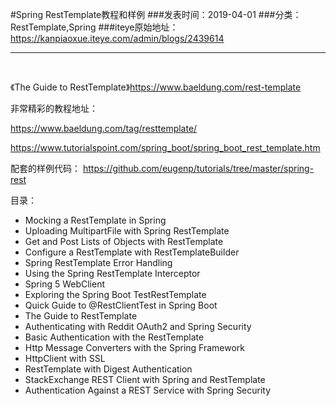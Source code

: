 #Spring RestTemplate教程和样例
###发表时间：2019-04-01
###分类：RestTemplate,Spring
###iteye原始地址：<a href="https://kanpiaoxue.iteye.com/admin/blogs/2439614" target="_blank">https://kanpiaoxue.iteye.com/admin/blogs/2439614</a>

---

<div class="iteye-blog-content-contain" style="font-size: 14px;"> 
 <p>&nbsp;</p> 
 <p>《The Guide to RestTemplate》<a href="https://www.baeldung.com/rest-template">https://www.baeldung.com/rest-template</a></p> 
 <p>非常精彩的教程地址：&nbsp;</p> 
 <p><a href="https://www.baeldung.com/tag/resttemplate/">https://www.baeldung.com/tag/resttemplate/</a></p> 
 <p><a href="https://www.tutorialspoint.com/spring_boot/spring_boot_rest_template.htm">https://www.tutorialspoint.com/spring_boot/spring_boot_rest_template.htm</a></p> 
 <p>配套的样例代码：&nbsp;<a href="https://github.com/eugenp/tutorials/tree/master/spring-rest">https://github.com/eugenp/tutorials/tree/master/spring-rest</a></p> 
 <p>目录：</p> 
 <ul> 
  <li>Mocking a RestTemplate in Spring</li> 
  <li>Uploading MultipartFile with Spring RestTemplate</li> 
  <li>Get and Post Lists of Objects with RestTemplate</li> 
  <li>Configure a RestTemplate with RestTemplateBuilder</li> 
  <li>Spring RestTemplate Error Handling</li> 
  <li>Using the Spring RestTemplate Interceptor</li> 
  <li>Spring 5 WebClient</li> 
  <li>Exploring the Spring Boot TestRestTemplate</li> 
  <li>Quick Guide to @RestClientTest in Spring Boot</li> 
  <li>The Guide to RestTemplate</li> 
  <li>Authenticating with Reddit OAuth2 and Spring Security</li> 
  <li>Basic Authentication with the RestTemplate</li> 
  <li>Http Message Converters with the Spring Framework</li> 
  <li>HttpClient with SSL</li> 
  <li>RestTemplate with Digest Authentication</li> 
  <li>StackExchange REST Client with Spring and RestTemplate</li> 
  <li>Authentication Against a REST Service with Spring Security</li> 
 </ul> 
 <p>&nbsp;</p> 
</div>